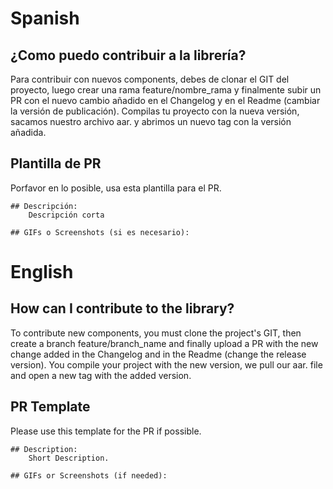 # Spanish

## ¿Como puedo contribuir a la librería?
Para contribuir con nuevos components, debes de clonar el GIT del proyecto, luego crear una rama feature/nombre_rama
y finalmente subir un PR con el nuevo cambio añadido en el Changelog y en el Readme (cambiar la versión de publicación).
Compilas tu proyecto con la nueva versión, sacamos nuestro archivo aar. y abrimos un nuevo tag con la versión añadida. 

## Plantilla de PR
Porfavor en lo posible, usa esta plantilla para el PR.

```
## Descripción:
    Descripción corta

## GIFs o Screenshots (si es necesario):

```

# English

## How can I contribute to the library?
To contribute new components, you must clone the project's GIT, then create a branch feature/branch_name
and finally upload a PR with the new change added in the Changelog and in the Readme (change the release version).
You compile your project with the new version, we pull our aar. file and open a new tag with the added version.

## PR Template
Please use this template for the PR if possible.

```
## Description:
    Short Description.

## GIFs or Screenshots (if needed):

```